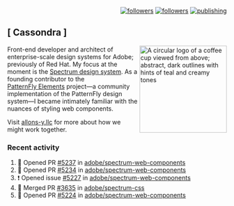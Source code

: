 <p align="right"><a rel="me" href="https://front-end.social/@castastrophe">
    <img alt="followers" title="Follow me on Mastodon" src="https://img.shields.io/mastodon/follow/109297102751309835?domain=https%3A%2F%2Ffront-end.social&label=Follow&logo=mastodon&logoColor=white&style=for-the-badge&labelColor=008080&color=006969"/></a>
  <a href="https://codepen.io/castastrophe/">
    <img alt="followers" title="Follow me on CodePen" src="https://img.shields.io/badge/23-1?color=640464&labelColor=7c007c&style=for-the-badge&logo=codepen&label=Follow"/></a>
<a href="https://castastrophe.medium.com/">
    <img alt="publishing" title="View articles on Medium" src="https://img.shields.io/badge/107-1?color=666&labelColor=444&label=subscribe&logo=medium&logoColor=white&style=for-the-badge"/></a>
</p>

## [&nbsp;Cassondra&nbsp;]

<img align="right" src="https://github-production-user-asset-6210df.s3.amazonaws.com/1840295/253016758-ba468774-1cd3-42c2-8f43-947b5eeb5edf.png" height="200" alt="A circular logo of a coffee cup viewed from above; abstract, dark outlines with hints of teal and creamy tones">

Front-end developer and architect of enterprise-scale design systems for Adobe; previously of Red Hat. My focus at the moment is the [Spectrum design system](https://github.com/adobe/spectrum-css). As a founding contributor to the [PatternFly&nbsp;Elements](https://github.com/patternfly/patternfly-elements) project&mdash;a community implementation of the PatternFly design system&mdash;I became intimately familiar with the nuances of styling web components.

Visit [allons-y.llc](http://allons-y.llc/) for more about how we might work together.

### Recent activity

<!--START_SECTION:activity-->
1. 💪 Opened PR [#5237](https://github.com/adobe/spectrum-web-components/pull/5237) in [adobe/spectrum-web-components](https://github.com/adobe/spectrum-web-components)
2. 💪 Opened PR [#5234](https://github.com/adobe/spectrum-web-components/pull/5234) in [adobe/spectrum-web-components](https://github.com/adobe/spectrum-web-components)
3. ❗ Opened issue [#5227](https://github.com/adobe/spectrum-web-components/issues/5227) in [adobe/spectrum-web-components](https://github.com/adobe/spectrum-web-components)
4. 🎉 Merged PR [#3635](https://github.com/adobe/spectrum-css/pull/3635) in [adobe/spectrum-css](https://github.com/adobe/spectrum-css)
5. 💪 Opened PR [#5224](https://github.com/adobe/spectrum-web-components/pull/5224) in [adobe/spectrum-web-components](https://github.com/adobe/spectrum-web-components)
<!--END_SECTION:activity-->
